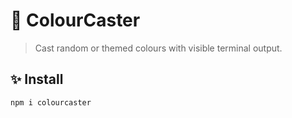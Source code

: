 # 🎨 ColourCaster

> Cast random or themed colours with visible terminal output.

## ✨ Install

```bash
npm i colourcaster

